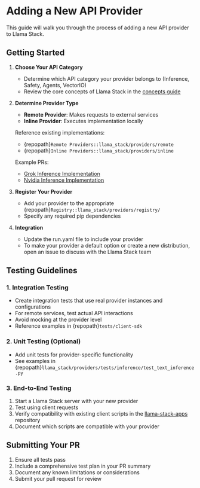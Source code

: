 # Adding a New API Provider

This guide will walk you through the process of adding a new API provider to Llama Stack.

## Getting Started

1. **Choose Your API Category**
   - Determine which API category your provider belongs to (Inference, Safety, Agents, VectorIO)
   - Review the core concepts of Llama Stack in the [concepts guide](../concepts/index.md)

2. **Determine Provider Type**
   - **Remote Provider**: Makes requests to external services
   - **Inline Provider**: Executes implementation locally

   Reference existing implementations:
   - {repopath}`Remote Providers::llama_stack/providers/remote`
   - {repopath}`Inline Providers::llama_stack/providers/inline`

   Example PRs:
   - [Grok Inference Implementation](https://github.com/meta-llama/llama-stack/pull/609)
   - [Nvidia Inference Implementation](https://github.com/meta-llama/llama-stack/pull/355)

3. **Register Your Provider**
   - Add your provider to the appropriate {repopath}`Registry::llama_stack/providers/registry/`
   - Specify any required pip dependencies

4. **Integration**
   - Update the run.yaml file to include your provider
   - To make your provider a default option or create a new distribution, open an issue to discuss with the Llama Stack team

## Testing Guidelines

### 1. Integration Testing
- Create integration tests that use real provider instances and configurations
- For remote services, test actual API interactions
- Avoid mocking at the provider level
- Reference examples in {repopath}`tests/client-sdk`

### 2. Unit Testing (Optional)
- Add unit tests for provider-specific functionality
- See examples in {repopath}`llama_stack/providers/tests/inference/test_text_inference.py`

### 3. End-to-End Testing
1. Start a Llama Stack server with your new provider
2. Test using client requests
3. Verify compatibility with existing client scripts in the [llama-stack-apps](https://github.com/meta-llama/llama-stack-apps/tree/main) repository
4. Document which scripts are compatible with your provider

## Submitting Your PR

1. Ensure all tests pass
2. Include a comprehensive test plan in your PR summary
3. Document any known limitations or considerations
4. Submit your pull request for review
